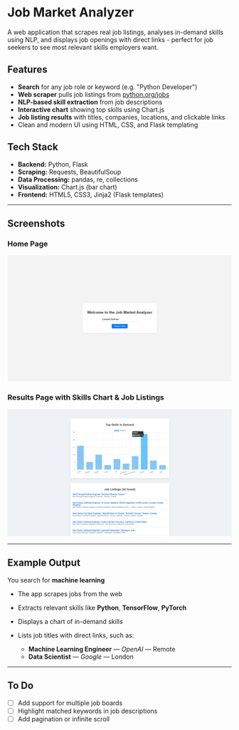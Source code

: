 # Job Market Analyzer

A web application that scrapes real job listings, analyses in-demand skills using NLP, and displays job openings with direct links - perfect for job seekers to see most relevant skills employers want.

## Features

- **Search** for any job role or keyword (e.g. "Python Developer")
- **Web scraper** pulls job listings from [python.org/jobs](https://www.python.org/jobs/)
- **NLP-based skill extraction** from job descriptions
- **Interactive chart** showing top skills using Chart.js
- **Job listing results** with titles, companies, locations, and clickable links
- Clean and modern UI using HTML, CSS, and Flask templating

## Tech Stack

- **Backend:** Python, Flask
- **Scraping:** Requests, BeautifulSoup
- **Data Processing:** pandas, re, collections
- **Visualization:** Chart.js (bar chart)
- **Frontend:** HTML5, CSS3, Jinja2 (Flask templates)

---

## Screenshots

### Home Page
![Homepage](screenshots/homepage.png)

### Results Page with Skills Chart & Job Listings
![Results Page](screenshots/results.png)

---

## Example Output

You search for **machine learning**

- The app scrapes jobs from the web
- Extracts relevant skills like **Python**, **TensorFlow**, **PyTorch**
- Displays a chart of in-demand skills
- Lists job titles with direct links, such as:

  - **Machine Learning Engineer** — *OpenAI* — Remote  
  - **Data Scientist** — *Google* — London  

---

## To Do

- [ ] Add support for multiple job boards  
- [ ] Highlight matched keywords in job descriptions  
- [ ] Add pagination or infinite scroll  
